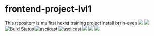 # frontend-project-lvl1
This repository is mu first hexlet training project
Install brain-even
<a href="https://codeclimate.com/github/codeclimate/codeclimate/maintainability"><img src="https://api.codeclimate.com/v1/badges/a99a88d28ad37a79dbf6/maintainability" /></a>
<a href="https://codeclimate.com/github/codeclimate/codeclimate/test_coverage"><img src="https://api.codeclimate.com/v1/badges/a99a88d28ad37a79dbf6/test_coverage" /></a>
[![Build Status](https://travis-ci.org/oksanaduga/frontend-project-lvl1.svg?branch=master)](https://travis-ci.org/oksanaduga/frontend-project-lvl1)
[![asciicast](https://asciinema.org/a/261602.svg)](https://asciinema.org/a/261602)
[![asciicast](https://asciinema.org/a/262162.svg)](https://asciinema.org/a/262162)
<a href="https://asciinema.org/a/262359?autoplay=1&speed=2&size=medium"><img src="https://asciinema.org/a/262359.svg" /></a>
<a href="https://asciinema.org/a/262412?autoplay=1&speed=2&size=medium"><img src="https://asciinema.org/a/262412.svg" /></a>
<a href="https://asciinema.org/a/262415?autoplay=1&speed=2&size=medium"><img src="https://asciinema.org/a/262415.svg" /></a>

